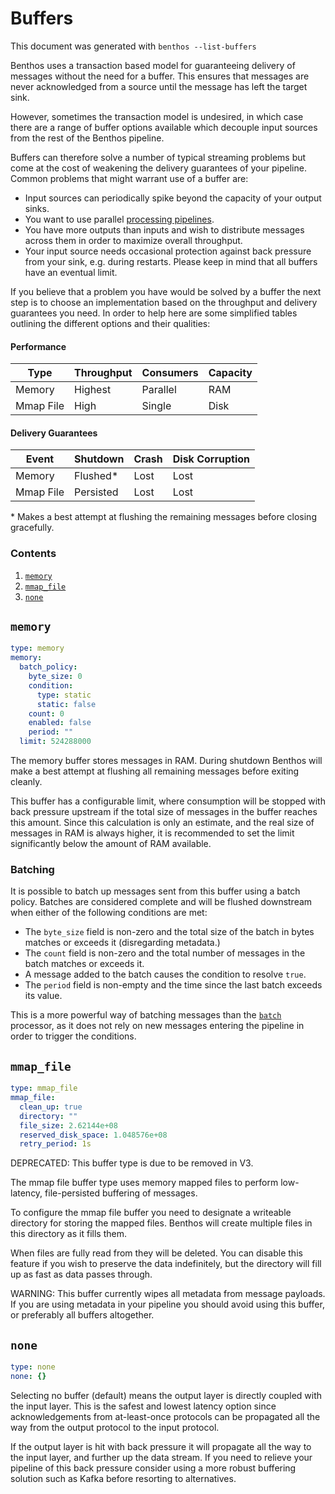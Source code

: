 Buffers
=======

This document was generated with `benthos --list-buffers`

Benthos uses a transaction based model for guaranteeing delivery of messages
without the need for a buffer. This ensures that messages are never acknowledged
from a source until the message has left the target sink.

However, sometimes the transaction model is undesired, in which case there are a
range of buffer options available which decouple input sources from the rest of
the Benthos pipeline.

Buffers can therefore solve a number of typical streaming problems but come at
the cost of weakening the delivery guarantees of your pipeline. Common problems
that might warrant use of a buffer are:

- Input sources can periodically spike beyond the capacity of your output sinks.
- You want to use parallel [processing pipelines](../pipeline.md).
- You have more outputs than inputs and wish to distribute messages across them
  in order to maximize overall throughput.
- Your input source needs occasional protection against back pressure from your
  sink, e.g. during restarts. Please keep in mind that all buffers have an
  eventual limit.

If you believe that a problem you have would be solved by a buffer the next step
is to choose an implementation based on the throughput and delivery guarantees
you need. In order to help here are some simplified tables outlining the
different options and their qualities:

#### Performance

| Type      | Throughput | Consumers | Capacity |
| --------- | ---------- | --------- | -------- |
| Memory    | Highest    | Parallel  | RAM      |
| Mmap File | High       | Single    | Disk     |

#### Delivery Guarantees

| Event     | Shutdown  | Crash  | Disk Corruption |
| --------- | --------- | ------ | --------------- |
| Memory    | Flushed\* | Lost   | Lost            |
| Mmap File | Persisted | Lost   | Lost            |

\* Makes a best attempt at flushing the remaining messages before closing
  gracefully.

### Contents

1. [`memory`](#memory)
2. [`mmap_file`](#mmap_file)
3. [`none`](#none)

## `memory`

``` yaml
type: memory
memory:
  batch_policy:
    byte_size: 0
    condition:
      type: static
      static: false
    count: 0
    enabled: false
    period: ""
  limit: 524288000
```

The memory buffer stores messages in RAM. During shutdown Benthos will make a
best attempt at flushing all remaining messages before exiting cleanly.

This buffer has a configurable limit, where consumption will be stopped with
back pressure upstream if the total size of messages in the buffer reaches this
amount. Since this calculation is only an estimate, and the real size of
messages in RAM is always higher, it is recommended to set the limit
significantly below the amount of RAM available.

### Batching

It is possible to batch up messages sent from this buffer using a batch policy.
Batches are considered complete and will be flushed downstream when either of
the following conditions are met:

- The `byte_size` field is non-zero and the total size of the batch in
  bytes matches or exceeds it (disregarding metadata.)
- The `count` field is non-zero and the total number of messages in
  the batch matches or exceeds it.
- A message added to the batch causes the condition to resolve `true`.
- The `period` field is non-empty and the time since the last batch
  exceeds its value.

This is a more powerful way of batching messages than the
[`batch`](../processors/README.md#batch) processor, as it does not
rely on new messages entering the pipeline in order to trigger the conditions.

## `mmap_file`

``` yaml
type: mmap_file
mmap_file:
  clean_up: true
  directory: ""
  file_size: 2.62144e+08
  reserved_disk_space: 1.048576e+08
  retry_period: 1s
```

DEPRECATED: This buffer type is due to be removed in V3.

The mmap file buffer type uses memory mapped files to perform low-latency,
file-persisted buffering of messages.

To configure the mmap file buffer you need to designate a writeable directory
for storing the mapped files. Benthos will create multiple files in this
directory as it fills them.

When files are fully read from they will be deleted. You can disable this
feature if you wish to preserve the data indefinitely, but the directory will
fill up as fast as data passes through.

WARNING: This buffer currently wipes all metadata from message payloads. If you
are using metadata in your pipeline you should avoid using this buffer, or
preferably all buffers altogether.

## `none`

``` yaml
type: none
none: {}
```

Selecting no buffer (default) means the output layer is directly coupled with
the input layer. This is the safest and lowest latency option since
acknowledgements from at-least-once protocols can be propagated all the way from
the output protocol to the input protocol.

If the output layer is hit with back pressure it will propagate all the way to
the input layer, and further up the data stream. If you need to relieve your
pipeline of this back pressure consider using a more robust buffering solution
such as Kafka before resorting to alternatives.
